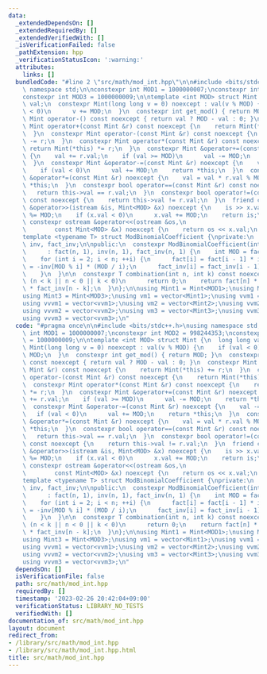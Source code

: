 ```yaml
---
data:
  _extendedDependsOn: []
  _extendedRequiredBy: []
  _extendedVerifiedWith: []
  _isVerificationFailed: false
  _pathExtension: hpp
  _verificationStatusIcon: ':warning:'
  attributes:
    links: []
  bundledCode: "#line 2 \"src/math/mod_int.hpp\"\n\n#include <bits/stdc++.h>\nusing\
    \ namespace std;\n\nconstexpr int MOD1 = 1000000007;\nconstexpr int MOD2 = 998244353;\n\
    constexpr int MOD3 = 1000000009;\n\ntemplate <int MOD> struct Mint {\n  long long\
    \ val;\n  constexpr Mint(long long v = 0) noexcept : val(v % MOD) {\n    if (val\
    \ < 0)\n      v += MOD;\n  }\n  constexpr int get_mod() { return MOD; }\n  constexpr\
    \ Mint operator-() const noexcept { return val ? MOD - val : 0; }\n  constexpr\
    \ Mint operator+(const Mint &r) const noexcept {\n    return Mint(*this) += r;\n\
    \  }\n  constexpr Mint operator-(const Mint &r) const noexcept {\n    return Mint(*this)\
    \ -= r;\n  }\n  constexpr Mint operator*(const Mint &r) const noexcept {\n   \
    \ return Mint(*this) *= r;\n  }\n  constexpr Mint &operator+=(const Mint &r) noexcept\
    \ {\n    val += r.val;\n    if (val >= MOD)\n      val -= MOD;\n    return *this;\n\
    \  }\n  constexpr Mint &operator-=(const Mint &r) noexcept {\n    val -= r.val;\n\
    \    if (val < 0)\n      val += MOD;\n    return *this;\n  }\n  constexpr Mint\
    \ &operator*=(const Mint &r) noexcept {\n    val = val * r.val % MOD;\n    return\
    \ *this;\n  }\n  constexpr bool operator==(const Mint &r) const noexcept {\n \
    \   return this->val == r.val;\n  }\n  constexpr bool operator!=(const Mint &r)\
    \ const noexcept {\n    return this->val != r.val;\n  }\n  friend constexpr istream\
    \ &operator>>(istream &is, Mint<MOD> &x) noexcept {\n    is >> x.val;\n    x.val\
    \ %= MOD;\n    if (x.val < 0)\n      x.val += MOD;\n    return is;\n  }\n  friend\
    \ constexpr ostream &operator<<(ostream &os,\n                               \
    \        const Mint<MOD> &x) noexcept {\n    return os << x.val;\n  }\n};\n\n\
    template <typename T> struct ModBinomialCoefficient {\nprivate:\n  vector<T> fact,\
    \ inv, fact_inv;\n\npublic:\n  constexpr ModBinomialCoefficient(int n) noexcept\n\
    \      : fact(n, 1), inv(n, 1), fact_inv(n, 1) {\n    int MOD = fact[0].get_mod();\n\
    \    for (int i = 2; i < n; ++i) {\n      fact[i] = fact[i - 1] * i;\n      inv[i]\
    \ = -inv[MOD % i] * (MOD / i);\n      fact_inv[i] = fact_inv[i - 1] * inv[i];\n\
    \    }\n  }\n\n  constexpr T combination(int n, int k) const noexcept {\n    if\
    \ (n < k || n < 0 || k < 0)\n      return 0;\n    return fact[n] * fact_inv[k]\
    \ * fact_inv[n - k];\n  }\n};\n\nusing Mint1 = Mint<MOD1>;\nusing Mint2 = Mint<MOD2>;\n\
    using Mint3 = Mint<MOD3>;\nusing vm1 = vector<Mint1>;\nusing vvm1 = vector<vm1>;\n\
    using vvvm1 = vector<vvm1>;\nusing vm2 = vector<Mint2>;\nusing vvm2 = vector<vm2>;\n\
    using vvvm2 = vector<vvm2>;\nusing vm3 = vector<Mint3>;\nusing vvm3 = vector<vm3>;\n\
    using vvvm3 = vector<vvm3>;\n"
  code: "#pragma once\n\n#include <bits/stdc++.h>\nusing namespace std;\n\nconstexpr\
    \ int MOD1 = 1000000007;\nconstexpr int MOD2 = 998244353;\nconstexpr int MOD3\
    \ = 1000000009;\n\ntemplate <int MOD> struct Mint {\n  long long val;\n  constexpr\
    \ Mint(long long v = 0) noexcept : val(v % MOD) {\n    if (val < 0)\n      v +=\
    \ MOD;\n  }\n  constexpr int get_mod() { return MOD; }\n  constexpr Mint operator-()\
    \ const noexcept { return val ? MOD - val : 0; }\n  constexpr Mint operator+(const\
    \ Mint &r) const noexcept {\n    return Mint(*this) += r;\n  }\n  constexpr Mint\
    \ operator-(const Mint &r) const noexcept {\n    return Mint(*this) -= r;\n  }\n\
    \  constexpr Mint operator*(const Mint &r) const noexcept {\n    return Mint(*this)\
    \ *= r;\n  }\n  constexpr Mint &operator+=(const Mint &r) noexcept {\n    val\
    \ += r.val;\n    if (val >= MOD)\n      val -= MOD;\n    return *this;\n  }\n\
    \  constexpr Mint &operator-=(const Mint &r) noexcept {\n    val -= r.val;\n \
    \   if (val < 0)\n      val += MOD;\n    return *this;\n  }\n  constexpr Mint\
    \ &operator*=(const Mint &r) noexcept {\n    val = val * r.val % MOD;\n    return\
    \ *this;\n  }\n  constexpr bool operator==(const Mint &r) const noexcept {\n \
    \   return this->val == r.val;\n  }\n  constexpr bool operator!=(const Mint &r)\
    \ const noexcept {\n    return this->val != r.val;\n  }\n  friend constexpr istream\
    \ &operator>>(istream &is, Mint<MOD> &x) noexcept {\n    is >> x.val;\n    x.val\
    \ %= MOD;\n    if (x.val < 0)\n      x.val += MOD;\n    return is;\n  }\n  friend\
    \ constexpr ostream &operator<<(ostream &os,\n                               \
    \        const Mint<MOD> &x) noexcept {\n    return os << x.val;\n  }\n};\n\n\
    template <typename T> struct ModBinomialCoefficient {\nprivate:\n  vector<T> fact,\
    \ inv, fact_inv;\n\npublic:\n  constexpr ModBinomialCoefficient(int n) noexcept\n\
    \      : fact(n, 1), inv(n, 1), fact_inv(n, 1) {\n    int MOD = fact[0].get_mod();\n\
    \    for (int i = 2; i < n; ++i) {\n      fact[i] = fact[i - 1] * i;\n      inv[i]\
    \ = -inv[MOD % i] * (MOD / i);\n      fact_inv[i] = fact_inv[i - 1] * inv[i];\n\
    \    }\n  }\n\n  constexpr T combination(int n, int k) const noexcept {\n    if\
    \ (n < k || n < 0 || k < 0)\n      return 0;\n    return fact[n] * fact_inv[k]\
    \ * fact_inv[n - k];\n  }\n};\n\nusing Mint1 = Mint<MOD1>;\nusing Mint2 = Mint<MOD2>;\n\
    using Mint3 = Mint<MOD3>;\nusing vm1 = vector<Mint1>;\nusing vvm1 = vector<vm1>;\n\
    using vvvm1 = vector<vvm1>;\nusing vm2 = vector<Mint2>;\nusing vvm2 = vector<vm2>;\n\
    using vvvm2 = vector<vvm2>;\nusing vm3 = vector<Mint3>;\nusing vvm3 = vector<vm3>;\n\
    using vvvm3 = vector<vvm3>;\n"
  dependsOn: []
  isVerificationFile: false
  path: src/math/mod_int.hpp
  requiredBy: []
  timestamp: '2023-02-26 20:42:04+09:00'
  verificationStatus: LIBRARY_NO_TESTS
  verifiedWith: []
documentation_of: src/math/mod_int.hpp
layout: document
redirect_from:
- /library/src/math/mod_int.hpp
- /library/src/math/mod_int.hpp.html
title: src/math/mod_int.hpp
---
```

